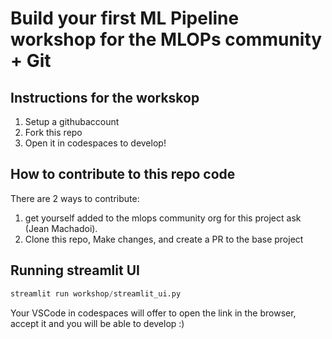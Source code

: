 # Build your first ML Pipeline workshop for the MLOPs community + Git

## Instructions for the workskop

1. Setup a githubaccount
2. Fork this repo
3. Open it in codespaces to develop!


## How to contribute to this repo code

There are 2 ways to contribute:
1. get yourself added to the mlops community org for this project ask (Jean Machadoi).
2. Clone this repo, Make changes, and create a PR to the base project


## Running streamlit UI


```py
streamlit run workshop/streamlit_ui.py 
```

Your VSCode in codespaces will offer to open the link in the browser, accept it and you will be able to develop :)
 